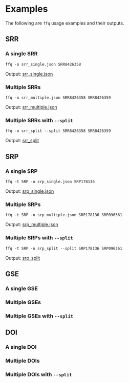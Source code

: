 # Examples
The following are `ffq` usage examples and their outputs.

## SRR
### A single SRR
```
ffq -o srr_single.json SRR8426358
```
Output: [srr_single.json](srr_single.json)

### Multiple SRRs
```
ffq -o srr_multiple.json SRR8426358 SRR8426359
```
Output: [srr_multiple.json](srr_multiple.json)

### Multiple SRRs with `--split`
```
ffq -o srr_split --split SRR8426358 SRR8426359
```
Output: [srr_split](srr_split)

## SRP
### A single SRP
```
ffq -t SRP -o srp_single.json SRP178136
```
Output: [srp_single.json](srp_single.json)

### Multiple SRPs
```
ffq -t SRP -o srp_multiple.json SRP178136 SRP096361
```
Output: [srp_multiple.json](srp_multiple.json)

### Multiple SRPs with `--split`
```
ffq -t SRP -o srp_split --split SRP178136 SRP096361
```
Output: [srp_split](srp_split)

## GSE
### A single GSE

### Multiple GSEs

### Multiple GSEs with `--split`

## DOI
### A single DOI

### Multiple DOIs

### Multiple DOIs with `--split`
